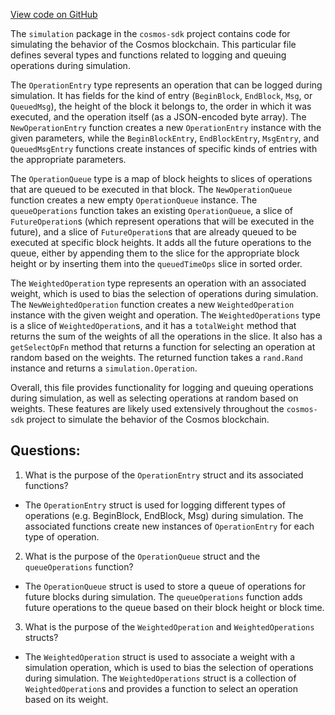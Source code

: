 [View code on GitHub](https://github.com/cosmos/cosmos-sdk.git/x/simulation/operation.go)

The `simulation` package in the `cosmos-sdk` project contains code for simulating the behavior of the Cosmos blockchain. This particular file defines several types and functions related to logging and queuing operations during simulation.

The `OperationEntry` type represents an operation that can be logged during simulation. It has fields for the kind of entry (`BeginBlock`, `EndBlock`, `Msg`, or `QueuedMsg`), the height of the block it belongs to, the order in which it was executed, and the operation itself (as a JSON-encoded byte array). The `NewOperationEntry` function creates a new `OperationEntry` instance with the given parameters, while the `BeginBlockEntry`, `EndBlockEntry`, `MsgEntry`, and `QueuedMsgEntry` functions create instances of specific kinds of entries with the appropriate parameters.

The `OperationQueue` type is a map of block heights to slices of operations that are queued to be executed in that block. The `NewOperationQueue` function creates a new empty `OperationQueue` instance. The `queueOperations` function takes an existing `OperationQueue`, a slice of `FutureOperation`s (which represent operations that will be executed in the future), and a slice of `FutureOperation`s that are already queued to be executed at specific block heights. It adds all the future operations to the queue, either by appending them to the slice for the appropriate block height or by inserting them into the `queuedTimeOps` slice in sorted order.

The `WeightedOperation` type represents an operation with an associated weight, which is used to bias the selection of operations during simulation. The `NewWeightedOperation` function creates a new `WeightedOperation` instance with the given weight and operation. The `WeightedOperations` type is a slice of `WeightedOperation`s, and it has a `totalWeight` method that returns the sum of the weights of all the operations in the slice. It also has a `getSelectOpFn` method that returns a function for selecting an operation at random based on the weights. The returned function takes a `rand.Rand` instance and returns a `simulation.Operation`.

Overall, this file provides functionality for logging and queuing operations during simulation, as well as selecting operations at random based on weights. These features are likely used extensively throughout the `cosmos-sdk` project to simulate the behavior of the Cosmos blockchain.
## Questions: 
 1. What is the purpose of the `OperationEntry` struct and its associated functions?
- The `OperationEntry` struct is used for logging different types of operations (e.g. BeginBlock, EndBlock, Msg) during simulation. The associated functions create new instances of `OperationEntry` for each type of operation.

2. What is the purpose of the `OperationQueue` struct and the `queueOperations` function?
- The `OperationQueue` struct is used to store a queue of operations for future blocks during simulation. The `queueOperations` function adds future operations to the queue based on their block height or block time.

3. What is the purpose of the `WeightedOperation` and `WeightedOperations` structs?
- The `WeightedOperation` struct is used to associate a weight with a simulation operation, which is used to bias the selection of operations during simulation. The `WeightedOperations` struct is a collection of `WeightedOperation`s and provides a function to select an operation based on its weight.